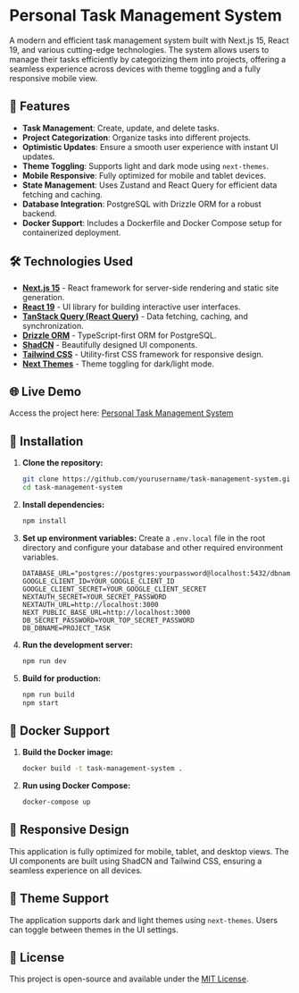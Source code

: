 # Personal Task Management System

A modern and efficient task management system built with Next.js 15, React 19, and various cutting-edge technologies. The system allows users to manage their tasks efficiently by categorizing them into projects, offering a seamless experience across devices with theme toggling and a fully responsive mobile view.

## 🚀 Features

- **Task Management**: Create, update, and delete tasks.
- **Project Categorization**: Organize tasks into different projects.
- **Optimistic Updates**: Ensure a smooth user experience with instant UI updates.
- **Theme Toggling**: Supports light and dark mode using `next-themes`.
- **Mobile Responsive**: Fully optimized for mobile and tablet devices.
- **State Management**: Uses Zustand and React Query for efficient data fetching and caching.
- **Database Integration**: PostgreSQL with Drizzle ORM for a robust backend.
- **Docker Support**: Includes a Dockerfile and Docker Compose setup for containerized deployment.

## 🛠 Technologies Used

- **[Next.js 15](https://nextjs.org/)** - React framework for server-side rendering and static site generation.
- **[React 19](https://react.dev/)** - UI library for building interactive user interfaces.
- **[TanStack Query (React Query)](https://tanstack.com/query/latest)** - Data fetching, caching, and synchronization.
- **[Drizzle ORM](https://orm.drizzle.team/)** - TypeScript-first ORM for PostgreSQL.
- **[ShadCN](https://ui.shadcn.com/)** - Beautifully designed UI components.
- **[Tailwind CSS](https://tailwindcss.com/)** - Utility-first CSS framework for responsive design.
- **[Next Themes](https://github.com/pacocoursey/next-themes)** - Theme toggling for dark/light mode.

## 🌐 Live Demo

Access the project here: [Personal Task Management System](https://personal-task-management.vercel.app)

## 📌 Installation

1. **Clone the repository:**
   ```bash
   git clone https://github.com/yourusername/task-management-system.git
   cd task-management-system
   ```
2. **Install dependencies:**
   ```bash
   npm install
   ```
3. **Set up environment variables:**
   Create a `.env.local` file in the root directory and configure your database and other required environment variables.
   ```env
   DATABASE_URL="postgres://postgres:yourpassword@localhost:5432/dbname"
   GOOGLE_CLIENT_ID=YOUR_GOOGLE_CLIENT_ID
   GOOGLE_CLIENT_SECRET=YOUR_GOOGLE_CLIENT_SECRET
   NEXTAUTH_SECRET=YOUR_SECRET_PASSWORD
   NEXTAUTH_URL=http://localhost:3000
   NEXT_PUBLIC_BASE_URL=http://localhost:3000
   DB_SECRET_PASSWORD=YOUR_TOP_SECRET_PASSWORD
   DB_DBNAME=PROJECT_TASK
   ```
4. **Run the development server:**
   ```bash
   npm run dev
   ```
5. **Build for production:**
   ```bash
   npm run build
   npm start
   ```

## 🐳 Docker Support

1. **Build the Docker image:**
   ```bash
   docker build -t task-management-system .
   ```
2. **Run using Docker Compose:**
   ```bash
   docker-compose up
   ```

## 📱 Responsive Design

This application is fully optimized for mobile, tablet, and desktop views. The UI components are built using ShadCN and Tailwind CSS, ensuring a seamless experience on all devices.

## 🎨 Theme Support

The application supports dark and light themes using `next-themes`. Users can toggle between themes in the UI settings.

## 📖 License

This project is open-source and available under the [MIT License](LICENSE).

